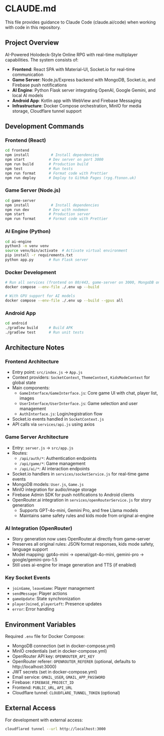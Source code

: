 # CLAUDE.md

This file provides guidance to Claude Code (claude.ai/code) when working with code in this repository.

## Project Overview

AI-Powered Holodeck-Style Online RPG with real-time multiplayer capabilities. The system consists of:
- **Frontend**: React SPA with Material-UI, Socket.io for real-time communication
- **Game Server**: Node.js/Express backend with MongoDB, Socket.io, and Firebase push notifications
- **AI Engine**: Python Flask server integrating OpenAI, Google Gemini, and local AI models
- **Android App**: Kotlin app with WebView and Firebase Messaging
- **Infrastructure**: Docker Compose orchestration, MinIO for media storage, Cloudflare tunnel support

## Development Commands

### Frontend (React)
```bash
cd frontend
npm install          # Install dependencies
npm start           # Dev server on port 3000
npm run build       # Production build
npm test            # Run tests
npm run format      # Format code with Prettier
npm run deploy      # Deploy to GitHub Pages (rpg.ftonon.uk)
```

### Game Server (Node.js)
```bash
cd game-server
npm install          # Install dependencies
npm run dev         # Dev with nodemon
npm start           # Production server
npm run format      # Format code with Prettier
```

### AI Engine (Python)
```bash
cd ai-engine
python3 -m venv venv
source venv/bin/activate  # Activate virtual environment
pip install -r requirements.txt
python app.py       # Run Flask server
```

### Docker Development
```bash
# Run all services (frontend on 80/443, game-server on 3000, MongoDB on 27017, MinIO on 9000/9001)
docker compose --env-file ./.env up --build

# With GPU support for AI models
docker compose --env-file ./.env up --build --gpus all
```

### Android App
```bash
cd android
./gradlew build     # Build APK
./gradlew test      # Run unit tests
```

## Architecture Notes

### Frontend Architecture
- Entry point: `src/index.js` → `App.js`
- Context providers: `SocketContext`, `ThemeContext`, `KidsModeContext` for global state
- Main components:
  - `GameInterface/GameInterface.js`: Core game UI with chat, player list, images
  - `UserInterface/UserInterface.js`: Game selection and user management
  - `AuthInterface.js`: Login/registration flow
- Socket.io events handled in `SocketContext.js`
- API calls via `services/api.js` using axios

### Game Server Architecture
- Entry: `server.js` → `src/app.js`
- Routes:
  - `/api/auth/*`: Authentication endpoints
  - `/api/game/*`: Game management
  - `/api/ai/*`: AI interaction endpoints
- Socket.io handlers in `services/socketService.js` for real-time game events
- MongoDB models: `User.js`, `Game.js`
- MinIO integration for audio/image storage
- Firebase Admin SDK for push notifications to Android clients
- OpenRouter.ai integration in `services/openRouterService.js` for story generation
  - Supports GPT-4o-mini, Gemini Pro, and free Llama models
  - Maintains same safety rules and kids mode from original ai-engine

### AI Integration (OpenRouter)
- Story generation now uses OpenRouter.ai directly from game-server
- Preserves all original rules: JSON format responses, kids mode safety, language support
- Model mapping: gpt4o-mini → openai/gpt-4o-mini, gemini-pro → google/gemini-pro-1.5
- Still uses ai-engine for image generation and TTS (if enabled)

### Key Socket Events
- `joinGame`, `leaveGame`: Player management
- `sendMessage`: Player actions
- `gameUpdate`: State synchronization
- `playerJoined`, `playerLeft`: Presence updates
- `error`: Error handling

## Environment Variables
Required `.env` file for Docker Compose:
- MongoDB connection (set in docker-compose.yml)
- MinIO credentials (set in docker-compose.yml)
- OpenRouter API key: `OPENROUTER_API_KEY`
- OpenRouter referer: `OPENROUTER_REFERER` (optional, defaults to http://localhost:3000)
- JWT secrets (set in docker-compose.yml)
- Email service: `GMAIL_USER`, `GMAIL_APP_PASSWORD`
- Firebase: `FIREBASE_PROJECT_ID`
- Frontend: `PUBLIC_URL`, `API_URL`
- Cloudflare tunnel: `CLOUDFLARE_TUNNEL_TOKEN` (optional)

## External Access
For development with external access:
```bash
cloudflared tunnel --url http://localhost:3000
```